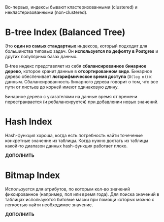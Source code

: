 Во-первых, индексы бывают кластеризованными (clustered) и некластеризованными (non-clustered).
# B-tree Index (Balanced Tree)
Это **один из самых стандартных** индексов, который подходит для большинства типовых задач. Он **используется по дефолту в Postgres** и других популярных базах данных.

B-tree индекс представляет из себя **сбалансированное** **бинарное дерево**, которое хранит данные в **отсортированном виде**. Бинарное дерево обеспечивает **логарифмическое время доступа** (`O(log n)`) к данным. Сбалансированность бинарного дерева говорит о том, что все пути от листьев до корней имеют одинаковую длину.

Бинарное дерево с указателями на данные время от времени перестраивается (и ребалансируется) при добавлении новых значений.
# Hash Index
Hash-функция хороша, когда есть потребность найти точеченые конкретные значение из таблицы. Когда нужно достать из таблицы какой-то диапазон данных hash-функция работает плохо.

**ДОПОЛНИТЬ**

# Bitmap Index
Используется для атрибутов, по которым кол-во значений фиксированное (например, пол или время года). Для поиска значений в таблицах используются битовые маски при помощи которых можно с легкостью найти необходимое значение.

**ДОПОЛНИТЬ**